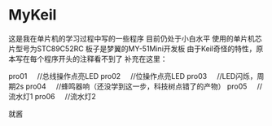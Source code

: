 # MyKeil

这是我在单片机的学习过程中写的一些程序
目前仍处于小白水平
使用的单片机芯片型号为STC89C52RC
板子是梦翼的MY-51Mini开发板
由于Keil奇怪的特性，原本写在每个程序开头的注释看不到了
补充在这里：

pro01     //总线操作点亮LED
pro02     //位操作点亮LED
pro03     //LED闪烁，周期2s
pro04     //蜂鸣器响（还没学到这一步，科技树点错了的产物）
pro05     //流水灯1
pro06     //流水灯2

就酱
